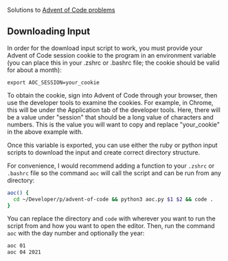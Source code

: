 Solutions to [Advent of Code problems](https://adventofcode.com/)

## Downloading Input

In order for the download input script to work, you must provide your Advent of Code session cookie
to the program in an environment variable (you can place this in your .zshrc or .bashrc file; the
cookie should be valid for about a month):

```console
export AOC_SESSION=your_cookie
```

To obtain the cookie, sign into Advent of Code through your browser, then use the
developer tools to examine the cookies. For example, in Chrome, this will be under the Application
tab of the developer tools. Here, there will be a value under "session" that should be a long
value of characters and numbers. This is the value you will want to copy and replace "your_cookie" in
the above example with.

Once this variable is exported, you can use either the ruby or python input scripts to download the input and create correct directory structure.

For convenience, I would recommend adding a function to your `.zshrc` or `.bashrc` file so the command `aoc` will call the script and can be run from any directory:

```bash
aoc() {
  cd ~/Developer/p/advent-of-code && python3 aoc.py $1 $2 && code .
}
```

You can replace the directory and `code` with wherever you want to run the script from and how you want to open the editor. Then, run the command `aoc` with the day number and optionally the year:

```bash
aoc 01
aoc 04 2021
```
